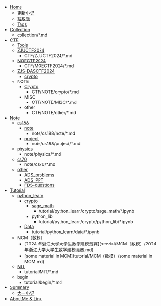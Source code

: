 
- [Home](index.md)
    - [更新小记](changelog.md)
    - [联系我](connect_me.md)
    - [Tags](tags.md)
- [Collection](collection/README.md)
	- collection/*.md
- [CTF](CTF/README.md)
    - [Tools](CTF/Tools.md)
    - [ZJUCTF2024](CTF/ZJUCTF2024/README.md)
	    - CTF/ZJUCTF2024/*.md
    - [MOECTF2024](CTF/MOECTF2024/README.md)
	    - CTF/MOECTF2024/*.md
    - [ZJS-DASCTF2024](CTF/ZJS-DASCTF2024/README.md)
        - [crypto](CTF/ZJS-DASCTF2024/crypto.md)
    - NOTE
        - [Crypto](CTF/NOTE/crypto/README.md)
            - CTF/NOTE/crypto/*.md
        - MISC
	        - CTF/NOTE/MISC/*.md
        - other
            - CTF/NOTE/other/*.md
- [Note](note/README.md)
    - [cs188](note/cs188/README.md)
        - [note](note/cs188/note/README.md)
	        - note/cs188/note/*.md
        - [project](note/cs188/project/README.md)
	        - note/cs188/project/*.md
    - [physics](note/physics/README.md)
	    - note/physics/*.md
    - [cs70](note/cs70/README.md)
	    - note/cs70/*.md
    - [other](note/other/README.md)
        - [ADS_problems](note/other/ADS_problems.md)
        - [ADS_PPT](note/other/ADS_PPT.md)
        - [FDS-questions](note/other/FDS-questions.md)
- [Tutorial](tutorial/README.md)
    - [python_learn](tutorial/python_learn/README.md)
        - [crypto](tutorial/python_learn/crypto/README.md)
            - [sage_math](tutorial/python_learn/crypto/sage_math/README.md)
	            - tutorial/python_learn/crypto/sage_math/*.ipynb
            - python_lib
	            - tutorial/python_learn/crypto/python_lib/*.ipynb
        - [Data](tutorial/python_learn/data/README.md)
	        - tutorial/python_learn/data/*.ipynb
    - MCM（数模）
        - [2024 年浙江大学大学生数学建模竞赛](tutorial/MCM（数模）/2024 年浙江大学大学生数学建模竞赛.md)
        - [some material in MCM](tutorial/MCM（数模）/some material in MCM.md)
    - [MIT](tutorial/MIT/README.md)
	    - tutorial/MIT/*.md
    - begin
        - tutorial/begin/*.md
- [Summary](summary/README.md)
    - [大一小记](summary/大一小记.md)
- [AboutMe & Link](https://darstib.github.io/myworld/)
